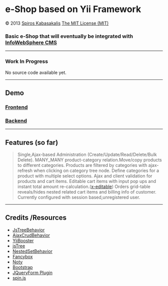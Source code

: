 ﻿e-Shop based on Yii Framework 
=========
 © 2013  [Spiros Kabasakalis](http://iws.kabasakalis.gr/)
 [The MIT License (MIT)]( http://opensource.org/licenses/MIT)
 
### Basic e-Shop that will eventually be integrated with  [InfoWebSphere CMS](http://iws.kabasakalis.gr/)  


---
### Work In Progress
No source code available yet.


---
## Demo 

### [Frontend](http://yiilab.kabasakalis.tk/shop/)

### [Backend](http://yiilab.kabasakalis.tk/shop/admin) 

---
## Features (so far)
> 
> Single,Ajax-based Administration (Create/Update/Read/Delete/Bulk Delete).
> MANY_MANY product-category relation.Move/copy products to different categories.
> Products are filtered by categories with ajax-refresh when clicking on category tree node. 
> Define categories for a product with multiple select options.
> Ajax and client validation for products and cart items.
> Editable cart items with input pop ups and instant total amount re-calculation.([x-editable](http://x-editable.demopage.ru/))
> Orders grid-table reveals/hides  nested related cart items and billing info of customer.
> Currently configured with session based,unregistered user.

---
## Credits /Resources

- [JsTreeBehavior](https://github.com/drumaddict/yii-jstree-behavior)
- [AjaxCrudBehavior](https://github.com/drumaddict/yii-ajax-crud-behavior)
- [YiiBooster](http://yii-booster.clevertech.biz/)
- [jsTree ](http://www.jstree.com/)
- [NestedSetBehavior](http://www.yiiframework.com/extension/nestedsetbehavior)
- [Fancybox](http://www.fancyapps.com/fancybox/)
- [Noty](http://needim.github.com/noty/)
- [Bootstrap](http://twitter.github.com/bootstrap/)
- [JQueryForm Plugin]( http://malsup.com/jquery/form/)
- [spin.js](http://fgnass.github.com/spin.js/)

